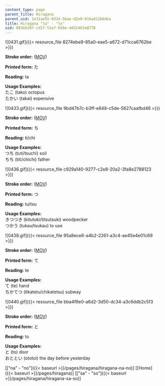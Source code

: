 ```yaml
---
content_type: page
parent_title: Hiragana
parent_uid: 1e31ae55-033d-5bae-d2e0-816ad12b6dea
title: Hiragana "ta" - "to"
uid: 083e6207-cd1f-51e7-b56e-4d31463a8778
---
```


![0431.gif]({{< resource_file 8274ebe9-85a0-eae5-a672-d71cca6762be >}})

**Stroke order:** ([MOV](http://www.archive.org/download/MITRES21F.01S10_HIRAGANA_CHARACTERS/0431.mov))

**Printed form:** た

**Reading:** ta

**Usage Examples:**  
たこ (tako) octopus  
たかい (takai) expensive

![0433.gif]({{< resource_file 9bd47b7c-b3ff-e848-c5de-5627caafbd46 >}})

**Stroke order:** ([MOV](http://www.archive.org/download/MITRES21F.01S10_HIRAGANA_CHARACTERS/0433.mov))

**Printed form:** ち

**Reading:** ti/chi

**Usage Examples:**  
つち (tuti/tsuchi) soil  
ちち (titi/chichi) father

![0436.gif]({{< resource_file c929a140-9277-c2e8-20a2-3fa8e2788123 >}})

**Stroke order:** ([MOV](http://www.archive.org/download/MITRES21F.01S10_HIRAGANA_CHARACTERS/0436.mov))

**Printed form:** つ

**Reading:** tu/tsu

**Usage Examples:**  
きつつき (kitutuki/titsutsuki) woodpecker  
つかう (tukau/tsukau) to use

![0438.gif]({{< resource_file 95a8ece6-a4b2-2261-a3c4-ae45e4e01c69 >}})

**Stroke order:** ([MOV](http://www.archive.org/download/MITRES21F.01S10_HIRAGANA_CHARACTERS/0438.mov))

**Printed form:** て

**Reading:** te

**Usage Examples:**  
て (te) hand  
ちかてつ (tikatetu/chikatetsu) subway

![0440.gif]({{< resource_file bba4f9e0-a6d2-3d50-dc34-a3c6ddb2c5f3 >}})

**Stroke order:** ([MOV](http://www.archive.org/download/MITRES21F.01S10_HIRAGANA_CHARACTERS/0440.mov))

**Printed form:** と

**Reading:** to

**Usage Examples:**  
と (to) door  
おととい (ototoi) the day before yesterday

  
\[["na" - "no"]({{< baseurl >}}/pages/hiragana/hiragana-na-no)\] \[[Home]({{< baseurl >}}/pages/hiragana)\] \[["sa" - "so"]({{< baseurl >}}/pages/hiragana/hiragana-sa-so)\]